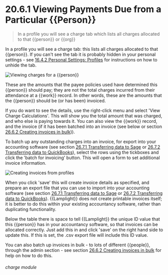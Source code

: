 # 20.6.1    Viewing Payments Due from a Particular {{Person}}

> In a profile you will see a charge tab which lists all charges allocated to that {{person}} or {{org}} 

In a profile you will see a charge tab: this lists all charges allocated to that {{person}}. If you can't see the tab it is probably hidden in your personal settings - see [16.4.2 Personal Settings: Profiles](/help/index/p/16.4.2) for instructions on how to unhide the tab.

![Viewing charges for a {{person}}](xxxxx.png)

These are the amounts that the payee policies used have determined this {{person}} should pay; they are not the total charges incurred from their attendance at a {{work}} record. In other words, these are the amounts that the {{person}} should be (or has been) invoiced. 

If you do want to see the details, use the right-click menu and select 'View Charge Calculations'. This will show you the total amount that was charged, and who else is paying towards it. You can also view the {{work}} record, and the invoice (if it has been batched into an invoice (see below or section [26.6.2  Creating invoices in bulk](/help/index/p/26.6.2))). 

To batch up any outstanding charges into an invoice, for export into your accounting software (see section [26.7.1  Transferring data to Sage](/help/index//p/26.7.1) or [26.7.2  Transferring data to QuickBooks](/help/index/p/26.7.2)), select the rows using the tickboxes and click the 'batch for invoicing' button. This will open a form to set additional invoice information. 

![Creating invoices from profiles](xxxxx.png)

When you click 'save' this will create invoice details as specified, and prepare an export file that you can use to import into your accounting software (see section [26.7.1  Transferring data to Sage](/help/index/p/26.7.1) or [26.7.2  Transferring data to QuickBooks](/help/index/p/26.7.2)). {{Lamplight}} does not create printable invoices itself; it is better to do this within your existing accountancy software, rather than duplicating functionality. 

Below the table there is space to tell {{Lamplight}} the unique ID value that this {{person}} has in your accountancy software, so that invoices can be allocated correctly. Just add this in and click 'save' on the right hand side to update this. If this is set, the .csv export file will include this ID value. 

You can also batch up invoices in bulk - to lots of different {{people}}, through the admin section - see section [26.6.2  Creating invoices in bulk](/help/index/p/26.6.2) for help on how to do this. 

###### charge module

